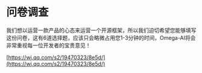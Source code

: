 # 问卷调查

我们想以运营一款产品的心态来运营一个开源框架，所以我们迫切希望您能够填写这份问卷，这有6道选择题，应该只会略微占用您1-3分钟的时间，Omega-AI将会非常重视每一位开发者的宝贵意见！

[https://wj.qq.com/s2/19470323/8e5d/](https://wj.qq.com/s2/19470323/8e5d/)

